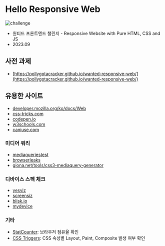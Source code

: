 # Hello Responsive Web

![challenge](https://github.com/PollyGotACracker/hello-responsive-web/assets/92136750/d9a4993d-94cb-4d66-8b1e-6fc14670ddf7)

- 원티드 프론트엔드 챌린지 - Responsive Website with Pure HTML, CSS and JS
- 2023.09

## 사전 과제

- [https://pollygotacracker.github.io/wanted-responsive-web/](https://pollygotacracker.github.io/wanted-responsive-web/)

## 유용한 사이트

- [developer.mozilla.org/ko/docs/Web](https://developer.mozilla.org/ko/docs/Web)
- [css-tricks.com](https://css-tricks.com/)
- [codepen.io](https://codepen.io/)
- [w3schools.com](https://www.w3schools.com/)
- [caniuse.com](https://caniuse.com/)

### 미디어 쿼리

- [mediaqueriestest](https://mediaqueriestest.com/)
- [browserleaks](https://browserleaks.com/css)
- [giona.net/tools/css3-mediaquery-generator](https://giona.net/tools/css3-mediaquery-generator/)

### 디바이스 스펙 체크

- [yesviz](https://yesviz.com/viewport/)
- [screensiz](https://screensiz.es/)
- [blisk.io](https://blisk.io/devices)
- [mydevice](https://www.mydevice.io/)

### 기타

- [StatCounter](https://gs.statcounter.com/): 브라우저 점유율 확인
- [CSS Triggers](https://www.lmame-geek.com/css-triggers/): CSS 속성별 Layout, Paint, Composite 발생 여부 확인
